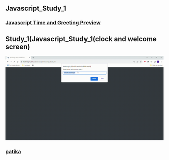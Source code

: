 ## Javascript_Study_1
### [Javascript Time and Greeting Preview](https://kaderergin.github.io/Javascript/Javascript_Study_1/)
## Study_1(Javascript_Study_1(clock and welcome screen)
![Javascript Time and Greeting](https://github.com/KaderErgin/Javascript/blob/master/Javascript_Study_1/img/Javascript-clock-study.gif)
### [patika](https://academy.patika.dev/tr/profile)
